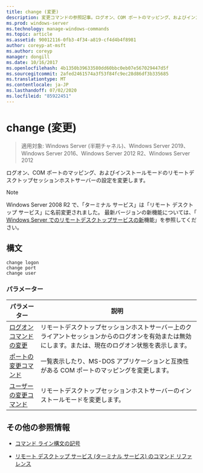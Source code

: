 ```yaml
---
title: change (変更)
description: 変更コマンドの参照記事。ログオン、COM ポートのマッピング、およびインストールモードのリモートデスクトップセッションホストサーバーの設定を変更します。
ms.prod: windows-server
ms.technology: manage-windows-commands
ms.topic: article
ms.assetid: 90012116-0fb3-4f34-a819-cf4d4b4f8981
author: coreyp-at-msft
ms.author: coreyp
manager: dongill
ms.date: 10/16/2017
ms.openlocfilehash: 4b1350b39633580dd60bbc0eb07e567029447d5f
ms.sourcegitcommit: 2afed2461574a3f53f84fc9ec28d86df3b335685
ms.translationtype: MT
ms.contentlocale: ja-JP
ms.lasthandoff: 07/02/2020
ms.locfileid: "85922451"
---
```

# <a name="change"></a>change (変更)

> 適用対象: Windows Server (半期チャネル)、Windows Server 2019、Windows Server 2016、Windows Server 2012 R2、Windows Server 2012

ログオン、COM ポートのマッピング、およびインストールモードのリモートデスクトップセッションホストサーバーの設定を変更します。

> [!NOTE]
> Windows Server 2008 R2 で、「ターミナル サービス」は「リモート デスクトップ サービス」に名前変更されました。 最新バージョンの新機能については、「 [Windows Server でのリモートデスクトップサービスの新](https://docs.microsoft.com/previous-versions/windows/it-pro/windows-server-2012-R2-and-2012/dn283323(v=ws.11))機能」を参照してください。

## <a name="syntax"></a>構文

 ```
 change logon
 change port
 change user
 ```

### <a name="parameters"></a>パラメーター

| パラメーター | 説明 |
| --------- | ----------- |
| [ログオンコマンドの変更](change-logon.md) | リモートデスクトップセッションホストサーバー上のクライアントセッションからのログオンを有効または無効にします。または、現在のログオン状態を表示します。 |
| [ポートの変更コマンド](change-port.md) | 一覧表示したり、MS-DOS アプリケーションと互換性がある COM ポートのマッピングを変更します。 |
| [ユーザーの変更コマンド](change-user.md) | リモートデスクトップセッションホストサーバーのインストールモードを変更します。 |

## <a name="additional-references"></a>その他の参照情報

- [コマンド ライン構文の記号](command-line-syntax-key.md)

- [リモート デスクトップ サービス (ターミナル サービス) のコマンド リファレンス](remote-desktop-services-terminal-services-command-reference.md)
